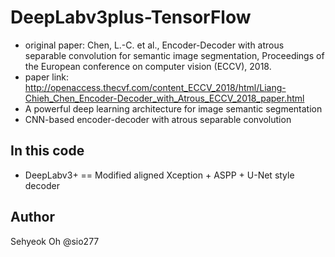 # DeepLabv3plus-TensorFlow
- original paper: Chen, L.-C. et al., Encoder-Decoder with atrous separable convolution for semantic image segmentation, Proceedings of the European conference on computer vision (ECCV), 2018.
- paper link: http://openaccess.thecvf.com/content_ECCV_2018/html/Liang-Chieh_Chen_Encoder-Decoder_with_Atrous_ECCV_2018_paper.html
- A powerful deep learning architecture for image semantic segmentation
- CNN-based encoder-decoder with atrous separable convolution
## In this code
- DeepLabv3+ == Modified aligned Xception + ASPP + U-Net style decoder
## Author
Sehyeok Oh @sio277
